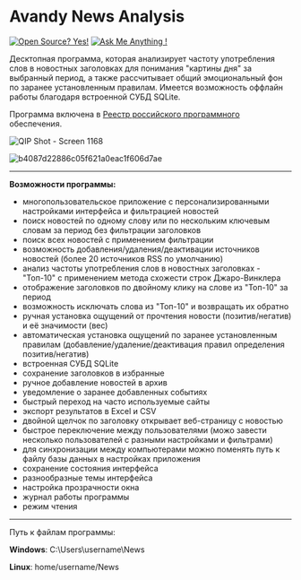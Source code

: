 # Avandy News Analysis
[![Open Source? Yes!](https://badgen.net/badge/Open%20Source%20%3F/Yes%21/blue?icon=github)](https://github.com/Naereen/badges/)
[![Ask Me Anything !](https://img.shields.io/badge/Ask%20me-anything-1abc9c.svg)](https://GitHub.com/Naereen/ama)

Десктопная программа, которая анализирует частоту употребления слов в новостных заголовках для понимания "картины дня" за выбранный период, а также рассчитывает общий эмоциональный фон по заранее установленным правилам. Имеется возможность оффлайн работы благодаря встроенной СУБД SQLite.

Программа включена в [Реестр российского программного](https://reestr.digital.gov.ru/reestr/1483979/) обеспечения.

![QIP Shot - Screen 1168](https://github.com/mrprogre/avandy-news/assets/45883640/81e94755-32bb-4054-9420-d46028ec0eeb)

![b4087d22886c05f621a0eac1f606d7ae](https://github.com/mrprogre/avandy-news/assets/45883640/51c3ba9b-3750-4903-85e5-bcf7baa5f7f0)

----
**Возможности программы:**
- многопользовательское приложение с персонализированными настройками интерфейса и фильтрацией новостей
- поиск новостей по одному слову или по нескольким ключевым словам за период без фильтрации заголовков
- поиск всех новостей с применением фильтрации
- возможность добавления/удаления/деактивации источников новостей (более 20 источников RSS по умолчанию)
- анализ частоты употребления слов в новостных заголовках - "Топ-10" с применением метода схожести строк Джаро-Винклера
- отображение заголовков по двойному клику на слове из "Топ-10" за период
- возможность исключать слова из "Топ-10" и возвращать их обратно
- ручная установка ощущений от прочтения новости (позитив/негатив) и её значимости (вес)
- автоматическая установка ощущений по заранее установленным правилам (добавление/удаление/деактивация правил определения позитив/негатив)
- встроенная СУБД SQLite
- сохранение заголовков в избранные
- ручное добавление новостей в архив
- уведомление о заранее добавленных событиях
- быстрый переход на часто используемые сайты
- экспорт результатов в Excel и CSV
- двойной щелчок по заголовку открывает веб-страницу с новостью
- быстрое переключение между пользователями (можо завести несколько пользователей с разными настройками и фильтрами)
- для синхронизации между компьютерами можно поменять путь к файлу базы данных в настройках приложения
- сохранение состояния интерфейса
- разнообразные темы интерфейса
- настройка прозрачности окна
- журнал работы программы
- режим чтения

----

Путь к файлам программы:

**Windows**: C:\Users\username\News

**Linux**: home/username/News

